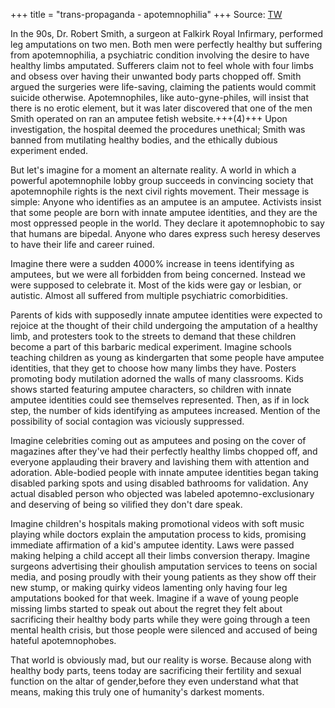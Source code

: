 +++
title = "trans-propaganda - apotemnophilia"
+++
Source: [TW](https://threadreaderapp.com/thread/1624443564884123652.html)

In the 90s, Dr. Robert Smith, a surgeon at Falkirk Royal Infirmary, performed leg amputations on two men. Both men were perfectly healthy but suffering from apotemnophilia, a psychiatric condition involving the desire to have healthy limbs amputated. Sufferers claim not to feel whole with four limbs and obsess over having their unwanted body parts chopped off. Smith argued the surgeries were life-saving, claiming the patients would commit suicide otherwise. Apotemnophiles, like auto-gyne-philes, will insist that there is no erotic element, but it was later discovered that one of the men Smith operated on ran an amputee fetish website.+++(4)+++ Upon investigation, the hospital deemed the procedures unethical; Smith was banned from mutilating healthy bodies, and the ethically dubious experiment ended.

But let's imagine for a moment an alternate reality. A world in which a powerful apotemnophile lobby group succeeds in convincing society that apotemnophile rights is the next civil rights movement. Their message is simple: Anyone who identifies as an amputee is an amputee. Activists insist that some people are born with innate amputee identities, and they are the most oppressed people in the world. They declare it apotemnophobic to say that humans are bipedal. Anyone who dares express such heresy deserves to have their life and career ruined.

Imagine there were a sudden 4000% increase in teens identifying as amputees, but we were all forbidden from being concerned. Instead we were supposed to celebrate it. Most of the kids were gay or lesbian, or autistic. Almost all suffered from multiple psychiatric comorbidities.

Parents of kids with supposedly innate amputee identities were expected to rejoice at the thought of their child undergoing the amputation of a healthy limb, and protesters took to the streets to demand that these children become a part of this barbaric medical experiment. Imagine schools teaching children as young as kindergarten that some people have amputee identities, that they get to choose how many limbs they have. Posters promoting body mutilation adorned the walls of many classrooms. Kids shows started featuring amputee characters, so children with innate amputee identities could see themselves represented. Then, as if in lock step, the number of kids identifying as amputees increased. Mention of the possibility of social contagion was viciously suppressed.

Imagine celebrities coming out as amputees and posing on the cover of magazines after they've had their perfectly healthy limbs chopped off, and everyone applauding their bravery and lavishing them with attention and adoration. Able-bodied people with innate amputee identities began taking disabled parking spots and using disabled bathrooms for validation. Any actual disabled person who objected was labeled apotemno-exclusionary and deserving of being so vilified they don't dare speak. 

Imagine children's hospitals making promotional videos with soft music playing while doctors explain the amputation process to kids, promising immediate affirmation of a kid's amputee identity. Laws were passed making helping a child accept all their limbs conversion therapy. Imagine surgeons advertising their ghoulish amputation services to teens on social media, and posing proudly with their young patients as they show off their new stump, or making quirky videos lamenting only having four leg amputations booked for that week. Imagine if a wave of young people missing limbs started to speak out about the regret they felt about sacrificing their healthy body parts while they were going through a teen mental health crisis, but those people were silenced and accused of being hateful apotemnophobes.

That world is obviously mad, but our reality is worse. Because along with healthy body parts, teens today are sacrificing their fertility and sexual function on the altar of gender,before they even understand what that means, making this truly one of humanity's darkest moments.
